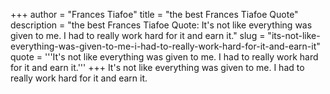 +++
author = "Frances Tiafoe"
title = "the best Frances Tiafoe Quote"
description = "the best Frances Tiafoe Quote: It's not like everything was given to me. I had to really work hard for it and earn it."
slug = "its-not-like-everything-was-given-to-me-i-had-to-really-work-hard-for-it-and-earn-it"
quote = '''It's not like everything was given to me. I had to really work hard for it and earn it.'''
+++
It's not like everything was given to me. I had to really work hard for it and earn it.
